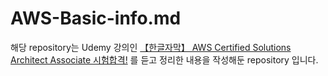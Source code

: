 # AWS-Basic-info.md
해당 repository는 Udemy 강의인 [【한글자막】 AWS Certified Solutions Architect Associate 시험합격!](https://www.udemy.com/course/best-aws-certified-solutions-architect-associate/) 를 듣고 정리한 내용을 작성해둔 repository 입니다.
